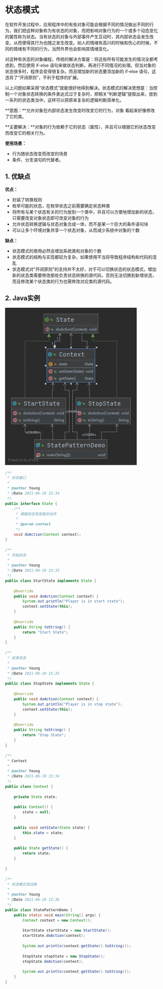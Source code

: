 # 状态模式

在软件开发过程中，应用程序中的有些对象可能会根据不同的情况做出不同的行为，我们把这种对象称为有状态的对象，而把影响对象行为的一个或多个动态变化的属性称为状态。当有状态的对象与外部事件产生互动时，其内部状态会发生改变，从而使得其行为也随之发生改变。如人的情绪有高兴的时候和伤心的时候，不同的情绪有不同的行为，当然外界也会影响其情绪变化。

对这种有状态的对象编程，传统的解决方案是：将这些所有可能发生的情况全都考虑到，然后使用 if-else 语句来做状态判断，再进行不同情况的处理。但当对象的状态很多时，程序会变得很复杂。而且增加新的状态要添加新的 if-else
语句，这违背了“开闭原则”，不利于程序的扩展。

以上问题如果采用“状态模式”就能很好地得到解决。状态模式的解决思想是：当控制一个对象状态转换的条件表达式过于复杂时，把相关“判断逻辑”提取出来，放到一系列的状态类当中，这样可以把原来复杂的逻辑判断简单化。

**意图：**允许对象在内部状态发生改变时改变它的行为，对象 看起来好像修改了它的类。

**主要解决：**对象的行为依赖于它的状态（属性），并且可以根据它的状态改变而改变它的相关行为。

**使用场景：**

- 行为随状态改变而改变的场景
- 条件、分支语句的代替者。

## 1. 优缺点

**优点：**

- 封装了转换规则
- 枚举可能的状态，在枚举状态之前需要确定状态种类
- 将所有与某个状态有关的行为放到一个类中，并且可以方便地增加新的状态，只需要改变对象状态即可改变对象的行为
- 允许状态转换逻辑与状态对象合成一体，而不是某一个巨大的条件语句块
- 可以让多个环境对象共享一个状态对象，从而减少系统中对象的个数

**缺点：**

- 状态模式的使用必然会增加系统类和对象的个数
- 状态模式的结构与实现都较为复杂，如果使用不当将导致程序结构和代码的混乱
- 状态模式对"开闭原则"的支持并不太好，对于可以切换状态的状态模式，增加新的状态类需要修改那些负责状态转换的源代码，否则无法切换到新增状态，而且修改某个状态类的行为也需修改对应类的源代码。

## 2. Java实例

![](./images/StatePattern.png)

```java
/**
 * 状态接口
 *
 * @author Young
 * @Date 2021-06-19 15:34
 */
public interface State {
    /**
     * 根据状态而采取的动作
     *
     * @param context
     */
    void doAction(Context context);
}

/**
 * 开始状态
 *
 * @author Young
 * @Date 2021-06-19 15:35
 */
public class StartState implements State {

    @Override
    public void doAction(Context context) {
        System.out.println("Player is in start state");
        context.setState(this);
    }

    @Override
    public String toString() {
        return "Start State";
    }
}

/**
 * 结束状态
 *
 * @author Young
 * @Date 2021-06-19 15:35
 */
public class StopState implements State {

    @Override
    public void doAction(Context context) {
        System.out.println("Player is in stop state");
        context.setState(this);
    }

    @Override
    public String toString() {
        return "Stop State";
    }
}

/**
 * Context
 *
 * @author Young
 * @Date 2021-06-19 15:34
 */
public class Context {

    private State state;

    public Context() {
        state = null;
    }

    public void setState(State state) {
        this.state = state;
    }

    public State getState() {
        return state;
    }

}

/**
 * 状态模式测试类
 *
 * @author Young
 * @Date 2021-06-19 15:36
 */
public class StatePatternDemo {
    public static void main(String[] args) {
        Context context = new Context();

        StartState startState = new StartState();
        startState.doAction(context);

        System.out.println(context.getState().toString());

        StopState stopState = new StopState();
        stopState.doAction(context);

        System.out.println(context.getState().toString());
    }
}

```